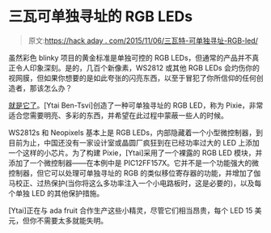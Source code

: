 # 三瓦可单独寻址的 RGB LEDs

> 原文:[https://hack aday . com/2015/11/06/三瓦特-可单独寻址-RGB-led/](https://hackaday.com/2015/11/06/three-watt-individually-addressable-rgb-leds/)

虽然彩色 blinky 项目的黄金标准是单独可控的 RGB LEDs，但通常的产品并不真正令人印象深刻。是的，几百个新像素，WS2812 或其他 RGB LEDs 会灼伤你的视网膜，但如果你想要的是如此夸张的闪亮东西，以至于冒犯了你所信仰的任何创造者，那该怎么办？

[就是它了](http://ytai-mer.blogspot.com/2015/11/pixie-bright-things-come-in-small.html)。[Ytai Ben-Tsvi]创造了一种可单独寻址的 RGB LED，称为 Pixie，非常适合您需要明亮、多彩的东西，并希望在此过程中蒙蔽一些人的时候。

WS2812s 和 Neopixels 基本上是 RGB LEDs，内部隐藏着一个小型微控制器，到目前为止，中国还没有一家设计室或晶圆厂疯狂到在已经功率过大的 LED 上添加一个这样的小芯片。为了构建 Pixie，[Ytai]采用了一个裸露的 RGB LED 模块，并添加了一个微控制器——在本例中是 PIC12FF157X。它并不是一个功能强大的微控制器，但它可以处理可单独寻址的 RGB 的类似移位寄存器的功能，并增加了伽马校正、过热保护(当你将这么多功率注入一个小电路板时，这是必要的)，以及每个单独 LED 的其他保护措施。

[Ytai]正在与 ada fruit 合作生产这些小精灵，尽管它们相当昂贵，每个 LED 15 美元，但你不需要太多就能失明。